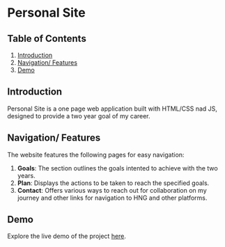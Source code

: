 # Personal Site

## Table of Contents
1. [Introduction](#introduction)
2. [Navigation/ Features](#navigation)
3. [Demo](#demo)

## Introduction
Personal Site is a one page web application built with HTML/CSS nad JS, designed to provide a two year goal of my career.

## Navigation/ Features
The website features the following pages for easy navigation:
1. **Goals**: The section outlines the goals intented to achieve with the two years.
2. **Plan**: Displays the actions to be taken to reach the specified goals.
3. **Contact**: Offers various ways to reach out for collaboration on my journey and other links for navigation to HNG and other platforms.


## Demo
Explore the live demo of the project [here](https://halima-personal-site.netlify.app/).

